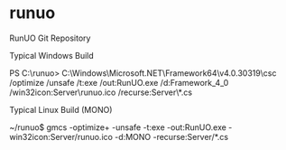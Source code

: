 runuo
=====

RunUO Git Repository

Typical Windows Build

PS C:\runuo> C:\Windows\Microsoft.NET\Framework64\v4.0.30319\csc /optimize /unsafe /t:exe /out:RunUO.exe /d:Framework_4_0 /win32icon:Server\runuo.ico /recurse:Server\\*.cs

Typical Linux Build (MONO)

~/runuo$ gmcs -optimize+ -unsafe -t:exe -out:RunUO.exe -win32icon:Server/runuo.ico -d:MONO -recurse:Server/*.cs
